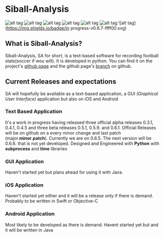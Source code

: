 # Siball-Analysis 
![alt tag](https://img.shields.io/badge/lines-2000%2B-brightgreen.svg)
![alt tag](https://img.shields.io/badge/commits-2000%2B-brightgreen.svg)
![alt tag](https://img.shields.io/badge/pep8-friendly-green.svg)
![alt tag](https://img.shields.io/badge/alpha-closed-red.svg)
![alt tag](https://img.shields.io/badge/beta-running-blue.svg)
![alt tag](https://img.shields.io/badge/version-v0.6.6-blue.svg)
![alt tag](https://img.shields.io/badge/in progress-v0.6.7-ffff00.svg)

## What is Siball-Analysis?
Siball-Analysis, SA for short, is a text-based software for recording football stats(soccer if wou will). It is developed in python.  You can find it on the project's [github page](https://mangafas.github.io/siball-analysis/) and the github page's [branch](https://github.com/mangafas/siball-analysis/tree/gh-pages) on github.

## Current Releases and expectations
SA will hopefully be available as a text-based application, a GUI *(Graphical User Interface)* application but also on iOS and Android

### Text Based Application
It's a work in progress having released three official alpha releases 0.3.1, 0.4.1, 0.4.5 and three beta releases 0.5.1, 0.5.9. and 0.6.1. Official Releases will be on github on a every minor change and last patch (major.__minor__.__patch__). Currently we are on 0.6.5. The next version will be 0.6.6. that is not yet developed. Designed and Engineered with **Python** with **subprocess** and **time** libraries

### GUI Application
Haven't started yet but plans ahead for using it with Java. 

### iOS Application
Haven't started yet either and it will be a release only if there is demand. Probably to be written in Swift or Objective-C

### Android Application
Most likely to be developed as there is demand. Havent started yet but and it will be written in Java




